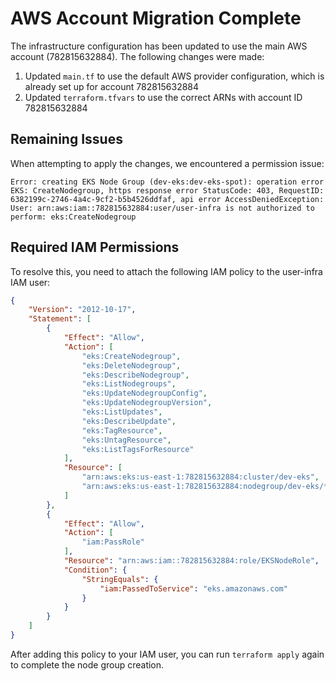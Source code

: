 # AWS Account Migration Complete

The infrastructure configuration has been updated to use the main AWS account (782815632884). The following changes were made:

1. Updated `main.tf` to use the default AWS provider configuration, which is already set up for account 782815632884
2. Updated `terraform.tfvars` to use the correct ARNs with account ID 782815632884

## Remaining Issues

When attempting to apply the changes, we encountered a permission issue:

```
Error: creating EKS Node Group (dev-eks:dev-eks-spot): operation error EKS: CreateNodegroup, https response error StatusCode: 403, RequestID: 6382199c-2746-4a4c-9cf2-b5b4526ddfaf, api error AccessDeniedException: User: arn:aws:iam::782815632884:user/user-infra is not authorized to perform: eks:CreateNodegroup
```

## Required IAM Permissions

To resolve this, you need to attach the following IAM policy to the user-infra IAM user:

```json
{
    "Version": "2012-10-17",
    "Statement": [
        {
            "Effect": "Allow",
            "Action": [
                "eks:CreateNodegroup",
                "eks:DeleteNodegroup",
                "eks:DescribeNodegroup",
                "eks:ListNodegroups",
                "eks:UpdateNodegroupConfig",
                "eks:UpdateNodegroupVersion",
                "eks:ListUpdates",
                "eks:DescribeUpdate",
                "eks:TagResource",
                "eks:UntagResource",
                "eks:ListTagsForResource"
            ],
            "Resource": [
                "arn:aws:eks:us-east-1:782815632884:cluster/dev-eks",
                "arn:aws:eks:us-east-1:782815632884:nodegroup/dev-eks/*"
            ]
        },
        {
            "Effect": "Allow",
            "Action": [
                "iam:PassRole"
            ],
            "Resource": "arn:aws:iam::782815632884:role/EKSNodeRole",
            "Condition": {
                "StringEquals": {
                    "iam:PassedToService": "eks.amazonaws.com"
                }
            }
        }
    ]
}
```

After adding this policy to your IAM user, you can run `terraform apply` again to complete the node group creation.

